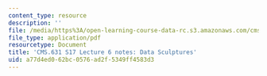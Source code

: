 ```yaml
---
content_type: resource
description: ''
file: /media/https%3A/open-learning-course-data-rc.s3.amazonaws.com/cms-631-data-storytelling-studio-climate-change-spring-2017/a77d4ed062bc0576ad2f5349ff4583d3_MITCMS_631s17_lec6_sculpt_nt.pdf
file_type: application/pdf
resourcetype: Document
title: 'CMS.631 S17 Lecture 6 notes: Data Sculptures'
uid: a77d4ed0-62bc-0576-ad2f-5349ff4583d3
---
```

